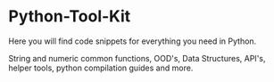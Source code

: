 # Python-Tool-Kit
Here you will find code snippets for everything you need in Python.

String and numeric common functions, OOD's, Data Structures, API's, helper tools, python compilation guides and more.

